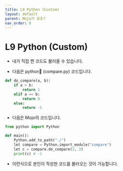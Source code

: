 ```yaml
---
title: L9 Python (Custom)
layout: default
parent: Mojo가 모조?
nav_order: 8
---
```


# L9 Python (Custom)

* 내가 직접 짠 코드도 불러올 수 있습니다.

* 다음은 python🐍 (compare.py) 코드입니다.
```python
def do_compare(a, b):
	if a > b:
		return 1
	elif a == b:
		return 0
	else:
		return -1
```

* 다음은 Mojo의 코드입니다.
```python
from python import Python

def main():
	Python.add_to_path("./")
	let compare = Python.import_module("compare")
	let c = compare.do_compare(2, 3)
	print(c) # -1
```

* 이런식으로 본인이 작성한 코드를 불러오는 것이 가능합니다.